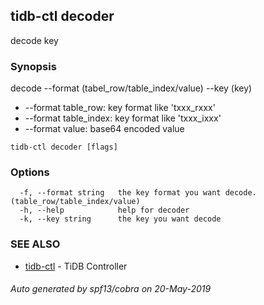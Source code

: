 ## tidb-ctl decoder

decode key

### Synopsis


decode --format (tabel_row/table_index/value) --key (key)
* --format table_row:   key format like 'txxx_rxxx' 
* --format table_index: key format like 'txxx_ixxx' 
* --format value:       base64 encoded value

```
tidb-ctl decoder [flags]
```

### Options

```
  -f, --format string   the key format you want decode.(table_row/table_index/value)
  -h, --help            help for decoder
  -k, --key string      the key you want decode
```

### SEE ALSO
* [tidb-ctl](tidb-ctl.md)	 - TiDB Controller

###### Auto generated by spf13/cobra on 20-May-2019
